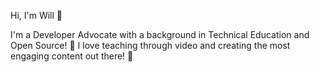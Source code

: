 Hi, I'm Will 👋

I'm a Developer Advocate with a background in Technical Education and Open Source! 🚀 I love teaching through video and creating the most engaging content out there! 🎥
